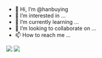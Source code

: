 - 👋 Hi, I’m @hanbuying
- 👀 I’m interested in ...
- 🌱 I’m currently learning ...
- 💞️ I’m looking to collaborate on ...
- 📫 How to reach me ...

<!---
hanbuying/hanbuying is a ✨ special ✨ repository because its `README.md` (this file) appears on your GitHub profile.
You can click the Preview link to take a look at your changes.
--->
![](https://visitor-badge.glitch.me/badge?page_id=hanbuying.readme)
![](http://antzuhl.cn:4000/get/@hanbuying.readme)
